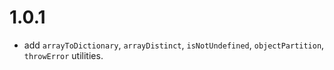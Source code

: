 # 1.0.1
- add `arrayToDictionary`, `arrayDistinct`, `isNotUndefined`, `objectPartition`, `throwError` utilities.
